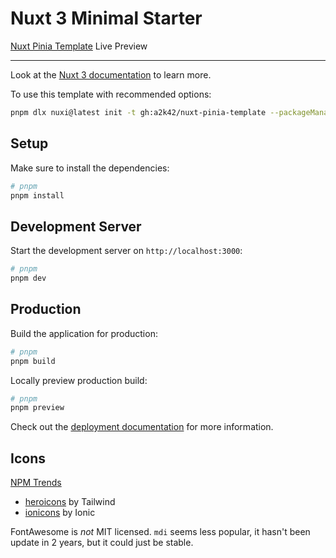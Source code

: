 # Nuxt 3 Minimal Starter

[Nuxt Pinia Template](https://a2k42.github.io/nuxt-pinia-template/) Live Preview

---

Look at the [Nuxt 3 documentation](https://nuxt.com/docs/getting-started/introduction) to learn more.

To use this template with recommended options:

```bash
pnpm dlx nuxi@latest init -t gh:a2k42/nuxt-pinia-template --packageManager pnpm --gitInit --no-install --shell <project-name>
```

## Setup

Make sure to install the dependencies:

```bash
# pnpm
pnpm install
```

## Development Server

Start the development server on `http://localhost:3000`:

```bash
# pnpm
pnpm dev
```

## Production

Build the application for production:

```bash
# pnpm
pnpm build
```

Locally preview production build:

```bash
# pnpm
pnpm preview
```

Check out the [deployment documentation](https://nuxt.com/docs/getting-started/deployment) for more information.

## Icons

[NPM Trends](https://npmtrends.com/@heroicons/vue-vs-@mdi/font-build-vs-ionicons)

- [heroicons](https://github.com/tailwindlabs/heroicons#readme) by Tailwind
- [ionicons](https://ionic.io/ionicons) by Ionic

FontAwesome is _not_ MIT licensed. `mdi` seems less popular, it hasn't been update in 2 years, but it could just be stable.

